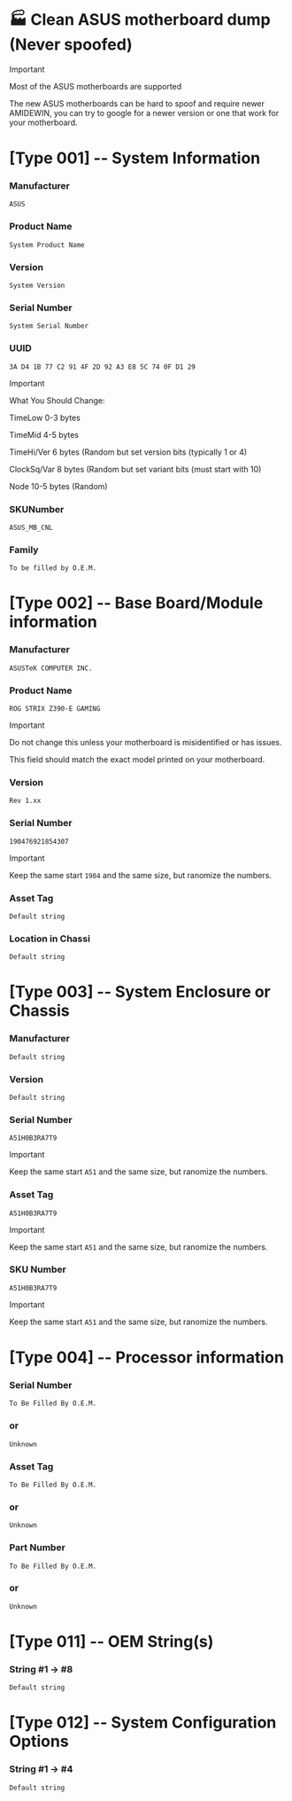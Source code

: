 # 🏭 Clean ASUS motherboard dump (Never spoofed)

> [!IMPORTANT]
> Most of the ASUS motherboards are supported
> 
> The new ASUS motherboards can be hard to spoof and require newer AMIDEWIN, you can try to google for a newer version or one that work for your motherboard.

# [Type 001] -- System Information

### Manufacturer    			
```
ASUS
```

### Product Name    			
```
System Product Name
```

### Version         			
```
System Version
```

### Serial Number   			
```
System Serial Number
```

### UUID            			
```
3A D4 1B 77 C2 91 4F 2D 92 A3 E8 5C 74 0F D1 29
```

> [!IMPORTANT]
> What You Should Change:
> 
> TimeLow 0-3 bytes
> 
> TimeMid 4-5 bytes
> 
> TimeHi/Ver 6 bytes (Random but set version bits (typically 1 or 4)
> 
> ClockSq/Var 8 bytes (Random but set variant bits (must start with 10)
> 
> Node 10-5 bytes (Random)

### SKUNumber       			
```
ASUS_MB_CNL
```

### Family          			
```
To be filled by O.E.M.
```

# [Type 002] -- Base Board/Module information
### Manufacturer    			
```
ASUSTeK COMPUTER INC.
```

### Product Name    			
```
ROG STRIX Z390-E GAMING
```

> [!IMPORTANT]
> Do not change this unless your motherboard is misidentified or has issues.
> 
> This field should match the exact model printed on your motherboard.

### Version         			
```
Rev 1.xx
```

### Serial Number   			
```
190476921854307
```

> [!IMPORTANT]
> Keep the same start `1904` and the same size, but ranomize the numbers.

### Asset Tag       			
```
Default string
```

### Location in Chassi          
```
Default string
```

# [Type 003] -- System Enclosure or Chassis
### Manufacturer       			
```
Default string
```

### Version          			
```
Default string
```

### Serial Number          		
```
A51H0B3RA7T9
```

> [!IMPORTANT]
> Keep the same start `A51` and the same size, but ranomize the numbers.

### Asset Tag          			
```
A51H0B3RA7T9
```

> [!IMPORTANT]
> Keep the same start `A51` and the same size, but ranomize the numbers.

### SKU Number					
```
A51H0B3RA7T9
```

> [!IMPORTANT]
> Keep the same start `A51` and the same size, but ranomize the numbers.

# [Type 004] -- Processor information
### Serial Number				
```
To Be Filled By O.E.M.
```
### or
```
Unknown
```

### Asset Tag					
```
To Be Filled By O.E.M.
```
### or
```
Unknown
```

### Part Number					
```
To Be Filled By O.E.M.
```
### or
```
Unknown
```
							
# [Type 011] -- OEM String(s)
### String #1 -> #8			
```
Default string
```

# [Type 012] -- System Configuration Options
### String #1 -> #4			
```
Default string
```

